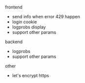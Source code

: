 frontend
- send info when error 429 happen
- login cookie
- logprobs display
- support other params

backend
- logprobs
- support other params

other

- let's encrypt https
